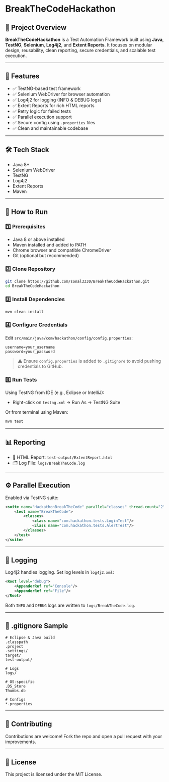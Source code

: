 # BreakTheCodeHackathon

## 📌 Project Overview

**BreakTheCodeHackathon** is a Test Automation Framework built using **Java**, **TestNG**, **Selenium**, **Log4j2**, and **Extent Reports**. It focuses on modular design, reusability, clean reporting, secure credentials, and scalable test execution.

---

## 🚀 Features

- ✅ TestNG-based test framework  
- ✅ Selenium WebDriver for browser automation  
- ✅ Log4j2 for logging (INFO & DEBUG logs)  
- ✅ Extent Reports for rich HTML reports  
- ✅ Retry logic for failed tests  
- ✅ Parallel execution support  
- ✅ Secure config using `.properties` files  
- ✅ Clean and maintainable codebase  

---

## 🛠 Tech Stack

- Java 8+  
- Selenium WebDriver  
- TestNG  
- Log4j2  
- Extent Reports  
- Maven  

---

## 🧪 How to Run

### 1️⃣ Prerequisites

- Java 8 or above installed  
- Maven installed and added to PATH  
- Chrome browser and compatible ChromeDriver  
- Git (optional but recommended)  

### 2️⃣ Clone Repository

```bash
git clone https://github.com/sonal3330/BreakTheCodeHackathon.git
cd BreakTheCodeHackathon
```

### 3️⃣ Install Dependencies

```bash
mvn clean install
```

### 4️⃣ Configure Credentials

Edit `src/main/java/com/hackathon/config/config.properties`:

```properties
username=your_username
password=your_password
```

> ⚠️ Ensure `config.properties` is added to `.gitignore` to avoid pushing credentials to GitHub.

### 5️⃣ Run Tests

Using TestNG from IDE (e.g., Eclipse or IntelliJ):

- Right-click on `testng.xml` → Run As → TestNG Suite

Or from terminal using Maven:

```bash
mvn test
```

---

## 📊 Reporting

- 📄 HTML Report: `test-output/ExtentReport.html`  
- 🗂 Log File: `logs/BreakTheCode.log`

---

## ⚙️ Parallel Execution

Enabled via TestNG suite:

```xml
<suite name="HackathonBreakTheCode" parallel="classes" thread-count="2">
    <test name="BreakTheCode">
        <classes>
            <class name="com.hackathon.tests.LoginTest"/>
            <class name="com.hackathon.tests.AlertTest"/>
        </classes>
    </test>
</suite>
```

---

## 🧾 Logging

Log4j2 handles logging. Set log levels in `log4j2.xml`:

```xml
<Root level="debug">
    <AppenderRef ref="Console"/>
    <AppenderRef ref="File"/>
</Root>
```

Both `INFO` and `DEBUG` logs are written to `logs/BreakTheCode.log`.

---

## 📂 .gitignore Sample

```gitignore
# Eclipse & Java build
.classpath
.project
.settings/
target/
test-output/

# Logs
logs/

# OS-specific
.DS_Store
Thumbs.db

# Configs
*.properties
```

---

## 🤝 Contributing

Contributions are welcome! Fork the repo and open a pull request with your improvements.

---

## 📄 License

This project is licensed under the MIT License.
